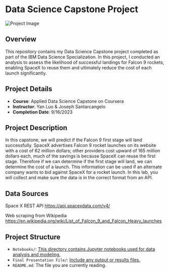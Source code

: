 # Data Science Capstone Project

![Project Image](https://s3.amazonaws.com/coursera_assets/meta_images/generated/XDP/XDP~COURSE!~applied-data-science-capstone/XDP~COURSE!~applied-data-science-capstone.jpeg)

## Overview

This repository contains my Data Science Capstone project completed as part of the IBM Data Science Specialization. In this project, I conducted an analysis to assess the likelihood of successful landings for Falcon 9 rockets, enabling SpaceX to reuse them and ultimately reduce the cost of each launch significantly.

## Project Details

- **Course**: Applied Data Science Capstone on Coursera
- **Instructor**: Yan Luo & Joseph Santarcangelo
- **Completion Date**: 9/16/2023

## Project Description

In this capstone, we will predict if the Falcon 9 first stage will land successfully. SpaceX advertises Falcon 9 rocket launches on its website with a cost of 62 million dollars; other providers cost upward of 165 million dollars each, much of the savings is because SpaceX can reuse the first stage. Therefore if we can determine if the first stage will land, we can determine the cost of a launch. This information can be used if an alternate company wants to bid against SpaceX for a rocket launch. In this lab, you will collect and make sure the data is in the correct format from an API.

## Data Sources

Space X REST API
https://api.spacexdata.com/v4/

Web scraping from Wikipedia
https://en.wikipedia.org/wiki/List_of_Falcon_9_and_Falcon_Heavy_launches


## Project Structure

- `Notebooks/`: [This directory contains Jupyter notebooks used for data analysis and modeling.](https://github.com/PyMad96/Space-X-Capstone/tree/main)
- `Final Presentation File/`: [Include any output or results files.](https://github.com/PyMad96/Space-X-Capstone/blob/main/Applied%20Data%20Science%20Capstone%20Presentation.pdf)
- `README.md`: The file you are currently reading.
